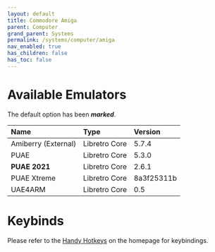 ```yaml
---
layout: default
title: Commodore Amiga
parent: Computer
grand_parent: Systems
permalink: /systems/computer/amiga
nav_enabled: true
has_children: false
has_toc: false
---
```


# Available Emulators

The default option has been ***marked***.

| Name                     | Type             | Version           |
|:-------------------------|:-----------------|:------------------|
| Amiberry (External)      | Libretro Core    | 5.7.4             |
| PUAE                     | Libretro Core    | 5.3.0             |
| **PUAE 2021**            | Libretro Core    | 2.6.1             |
| PUAE Xtreme              | Libretro Core    | 8a3f25311b        |
| UAE4ARM                  | Libretro Core    | 0.5               |


# Keybinds 

Please refer to the [Handy Hotkeys](/#handyhotkeys) on the homepage for keybindings.